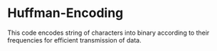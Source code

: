 # Huffman-Encoding
This code encodes string of characters into binary according to their frequencies for efficient transmission of data. 
